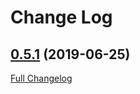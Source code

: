 # Change Log

## [0.5.1](https://github.com/tomerfi/slackin_docker/tree/0.5.1) (2019-06-25)

[Full Changelog](https://github.com/tomerfi/slackin_docker/compare/84a7be3d14884bf7c9be219c0f78f6d164a3dd60...0.5.1)

